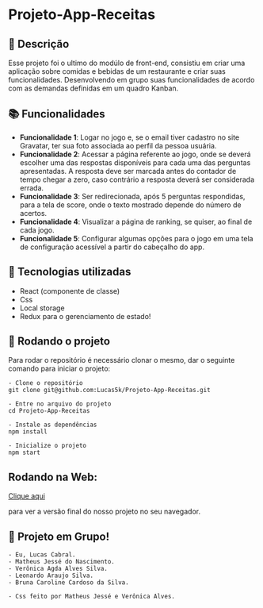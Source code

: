 # Projeto-App-Receitas

## :memo: Descrição
Esse projeto foi o ultimo do modúlo de front-end, consistiu em criar uma aplicação
sobre comidas e bebidas de um restaurante e criar suas funcionalidades. Desenvolvendo em grupo suas funcionalidades de acordo com as demandas definidas em um quadro Kanban.

## :books: Funcionalidades
* <b>Funcionalidade 1</b>: Logar no jogo e, se o email tiver cadastro no site Gravatar, ter sua foto associada ao perfil da pessoa usuária.
* <b>Funcionalidade 2</b>: Acessar a página referente ao jogo, onde se deverá escolher uma das respostas disponíveis para cada uma das perguntas apresentadas. A resposta deve ser marcada antes do contador de tempo chegar a zero, caso contrário a resposta deverá ser considerada errada.
* <b>Funcionalidade 3</b>: Ser redirecionada, após 5 perguntas respondidas, para a tela de score, onde o texto mostrado depende do número de acertos.
* <b>Funcionalidade 4</b>: Visualizar a página de ranking, se quiser, ao final de cada jogo.
* <b>Funcionalidade 5</b>: Configurar algumas opções para o jogo em uma tela de configuração acessível a partir do cabeçalho do app.

## :wrench: Tecnologias utilizadas
- React (componente de classe)
- Css
- Local storage
- Redux para o gerenciamento de estado!

## :rocket: Rodando o projeto
Para rodar o repositório é necessário clonar o mesmo, dar o seguinte comando para iniciar o projeto:
```
- Clone o repositório
git clone git@github.com:Lucas5k/Projeto-App-Receitas.git

- Entre no arquivo do projeto
cd Projeto-App-Receitas

- Instale as dependências
npm install

- Inicialize o projeto
npm start

```
## Rodando na Web:

<a href="https://projeto-app-receitas.vercel.app/">Clique aqui</a><p>para ver a versão final do nosso projeto no seu navegador.</p>

<!-- ## :soon: Implementação futura
* O que será implementado na próxima sprint? -->

## :handshake: Projeto em Grupo!
    - Eu, Lucas Cabral. 
    - Matheus Jessé do Nascimento. 
    - Verônica Agda Alves Silva. 
    - Leonardo Araujo Silva. 
    - Bruna Caroline Cardoso da Silva.
    
    - Css feito por Matheus Jessé e Verônica Alves.

<!-- ## :dart: Status do projeto -->

